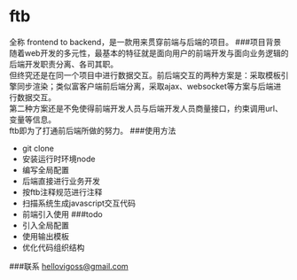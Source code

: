 # ftb
全称 frontend to backend，是一款用来贯穿前端与后端的项目。
###项目背景
随着web开发的多元性，最基本的特征就是面向用户的前端开发与面向业务逻辑的后端开发职责分离、各司其职。  
但终究还是在同一个项目中进行数据交互。前后端交互的两种方案是：采取模板引擎同步渲染；类似富客户端前后端分离，采取ajax、websocket等方案与后端进行数据交互。  
第二种方案还是不免使得前端开发人员与后端开发人员商量接口，约束调用url、变量等信息。  
ftb即为了打通前后端所做的努力。
###使用方法
* git clone 
* 安装运行时环境node
* 编写全局配置
* 后端直接进行业务开发
* 按ftb注释规范进行注释
* 扫描系统生成javascript交互代码
* 前端引入使用
###todo
* 引入全局配置
* 使用输出模板
* 优化代码组织结构

###联系
hellovigoss@gmail.com
